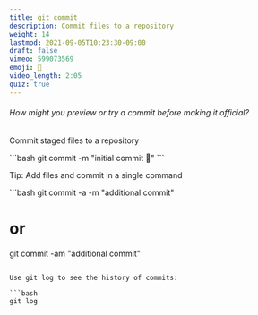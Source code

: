 ```yaml
---
title: git commit
description: Commit files to a repository
weight: 14
lastmod: 2021-09-05T10:23:30-09:00
draft: false
vimeo: 599073569
emoji: 📸
video_length: 2:05
quiz: true
---
```


<quiz-modal options="---preview:--blank:--dry-run:--test" answer="--dry-run" prize="8">
  <h6>How might you preview or try a commit before making it official?</h6>
</quiz-modal>

Commit staged files to a repository

<File name="command line">
  <Terminal />
</File>
```bash
git commit -m "initial commit 🚀"
```

Tip: Add files and commit in a single command

<File name="command line">
  <Terminal />
</File>
```bash
git commit -a -m "additional commit"

# or

git commit -am "additional commit"

````

Use git log to see the history of commits:

```bash
git log
````
